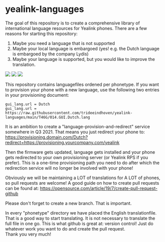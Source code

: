 # yealink-languages

The goal of this repository is to create a comprehensive library of international language resources for Yealink phones.
There are a few reasons for starting this repository:
1. Maybe you need a language that is not supported
2. Maybe your local language is embargoed (yes! e.g. the Dutch language is embargoed by the company Lydis)
3. Maybe your language is supported, but you would like to improve the translation.

<img src="https://progress-bar.dev/81?title=T41S" />  
<img src="https://progress-bar.dev/85?title=T46G" />  
<img src="https://progress-bar.dev/81?title=T48S" />  

This repository contains languagefiles ordened per phonetype. If you want to provision your phone with a new language, use the following two entries in your provisioning document:

```
gui_lang.url = Dutch
gui_lang.url = https://raw.githubusercontent.com/trideeindhoven/yealink-languages/main/T46G/014.GUI.Dutch.lang
```

It is an ambition to create a "language-provision-and-redirect" service somewhere in Q3 2021. That means you just redirect your phone to:
https://provisioning.domain.com/Dutch?redirect=https://provisioning.yourcompany.com/yealink

Then the firmware gets updated, language gets installed and your phone gets redirected to your own provisioning server (or Yealink RPS if you prefer). This is a one-time provisioning path you need to do after which the redirection service will no longer be involved with your phone!

Obviously we will be maintaining a LOT of translations for A LOT of phones, so pull requests are welcome! A good guide on how to create pull requests can be found at:
https://opensource.com/article/19/7/create-pull-request-github

Please don't forget to create a new branch. That is important.

In every "phonetype" directory we have placed the English translationfile. That is a good way to start translating. It is not necessary to translate the full file in one go. This is what github is great at: version control! Just do whatever work you want to do and create the pull request.  
Thank you very much!
